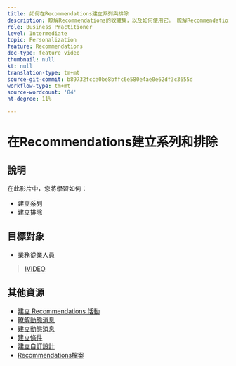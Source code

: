 ```yaml
---
title: 如何在Recommendations建立系列與排除
description: 瞭解Recommendations的收藏集，以及如何使用它。 瞭解Recommendations的排斥是什麼，以及如何運用。
role: Business Practitioner
level: Intermediate
topic: Personalization
feature: Recommendations
doc-type: feature video
thumbnail: null
kt: null
translation-type: tm+mt
source-git-commit: b89732fcca0be8bffc6e580e4ae0e62df3c3655d
workflow-type: tm+mt
source-wordcount: '84'
ht-degree: 11%

---
```



# 在Recommendations建立系列和排除

## 說明

在此影片中，您將學習如何：

* 建立系列
* 建立排除

## 目標對象

* 業務從業人員

>[!VIDEO](https://video.tv.adobe.com/v/27689?quality=12)

## 其他資源

* [建立 Recommendations 活動](create-a-recommendations-activity.md)
* [瞭解動態消息](understanding-feeds.md)
* [建立動態消息](create-a-feed.md)
* [建立條件](create-criteria.md)
* [建立自訂設計](create-custom-designs.md)
* [Recommendations檔案](https://docs.adobe.com/content/help/en/target/using/recommendations/recommendations.html)